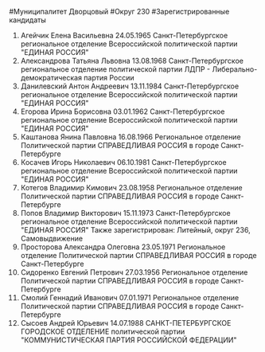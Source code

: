 #Муниципалитет
Дворцовый
#Округ
230
#Зарегистрированные кандидаты
1. Агейчик Елена Васильевна 24.05.1965
Санкт-Петербургское региональное отделение Всероссийской политической партии "ЕДИНАЯ РОССИЯ"
2. Александрова Татьяна Львовна 13.08.1968
Санкт-Петербургское региональное отделение политической партии ЛДПР - Либерально-демократическая партия России
3. Данилевский Антон Андреевич 13.11.1984
Санкт-Петербургское региональное отделение Всероссийской политической партии "ЕДИНАЯ РОССИЯ"
4. Егорова Ирина Борисовна 03.01.1962
Санкт-Петербургское региональное отделение Всероссийской политической партии "ЕДИНАЯ РОССИЯ"
5. Каштанова Янина Павловна 16.08.1966
Региональное отделение Политической партии СПРАВЕДЛИВАЯ РОССИЯ в городе Санкт-Петербурге
6. Косачев Игорь Николаевич 06.10.1981
Санкт-Петербургское региональное отделение Всероссийской политической партии "ЕДИНАЯ РОССИЯ"
7. Котегов Владимир Кимович 23.08.1958
Региональное отделение Политической партии СПРАВЕДЛИВАЯ РОССИЯ в городе Санкт-Петербурге
8. Попов Владимир Викторович 15.11.1973
Санкт-Петербургское региональное отделение Всероссийской политической партии "ЕДИНАЯ РОССИЯ"
Также зарегистрирован: Литейный, округ 236, Самовыдвижение
9. Просторова Александра Олеговна 23.05.1971
Региональное отделение Политической партии СПРАВЕДЛИВАЯ РОССИЯ в городе Санкт-Петербурге
10. Сидоренко Евгений Петрович 27.03.1956
Региональное отделение Политической партии СПРАВЕДЛИВАЯ РОССИЯ в городе Санкт-Петербурге
11. Смолий Геннадий Иванович 07.01.1971
Региональное отделение Политической партии СПРАВЕДЛИВАЯ РОССИЯ в городе Санкт-Петербурге
12. Сысоев Андрей Юрьевич 14.07.1988
САНКТ-ПЕТЕРБУРГСКОЕ ГОРОДСКОЕ ОТДЕЛЕНИЕ политической партии "КОММУНИСТИЧЕСКАЯ ПАРТИЯ РОССИЙСКОЙ ФЕДЕРАЦИИ"
